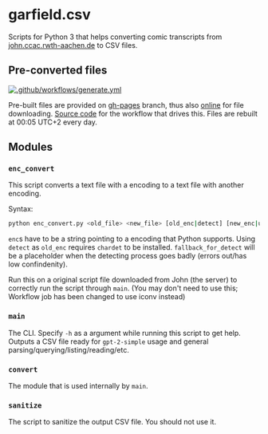 # garfield.csv
Scripts for Python 3 that helps converting comic transcripts
from [john.ccac.rwth-aachen.de](http://john.ccac.rwth-aachen.de:8000/ftp/dilbert/) to CSV files.

## Pre-converted files
[![.github/workflows/generate.yml](https://github.com/Dobby233Liu/garfield.csv/actions/workflows/generate.yml/badge.svg)](https://github.com/Dobby233Liu/garfield.csv/actions/workflows/generate.yml)

Pre-built files are provided on [gh-pages](https://github.com/Dobby233Liu/garfield.csv/tree/gh-pages) branch, thus also [online](https://d2lghp.ml/garfield.csv/) for file downloading. [Source code](.github/workflows/generate.yml) for the workflow that drives this. Files are rebuilt at 00:05 UTC+2 every day.

## Modules

### `enc_convert`
This script converts a text file with a encoding to a text file with another encoding.

Syntax:
```bash
python enc_convert.py <old_file> <new_file> [old_enc|detect] [new_enc|utf-8] [fallback_for_detect|ISO-8859-1]
```
`enc`s have to be a string pointing to a encoding that Python supports.
Using `detect` as `old_enc` requires `chardet` to be installed.
`fallback_for_detect` will be a placeholder when the detecting process goes badly (errors out/has low confindenity).

Run this on a original script file downloaded from John (the server) to correctly run the script through `main`.
(You may don't need to use this; Workflow job has been changed to use iconv instead)

### `main`
The CLI. Specify `-h` as a argument while running this script to get help.
Outputs a CSV file ready for `gpt-2-simple` usage and general parsing/querying/listing/reading/etc.

### `convert`
The module that is used internally by `main`.

### `sanitize`
The script to sanitize the output CSV file. You should not use it.
